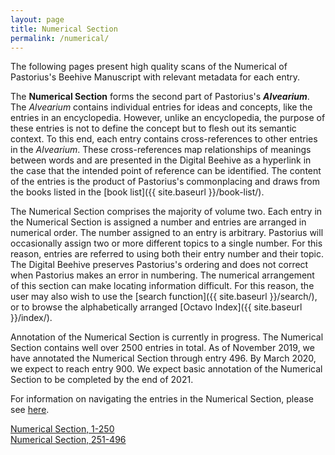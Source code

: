 ```yaml
---
layout: page
title: Numerical Section
permalink: /numerical/
---
```


The following pages present high quality scans of the Numerical of Pastorius's Beehive Manuscript with relevant metadata for each entry.

The **Numerical Section** forms the second part of Pastorius's **_Alvearium_**. The _Alvearium_ contains individual entries for ideas and concepts, like the entries in an encyclopedia. However, unlike an encyclopedia, the purpose of these entries is not to define the concept but to flesh out its semantic context. To this end, each entry contains cross-references to other entries in the _Alvearium_. These cross-references map relationships of meanings between words and are presented in the Digital Beehive as a hyperlink in the case that the intended point of reference can be identified. The content of the entries is the product of Pastorius's commonplacing and draws from the books listed in the [book list]({{ site.baseurl }}/book-list/).

The Numerical Section comprises the majority of volume two. Each entry in the Numerical Section is assigned a number and entries are arranged in numerical order. The number assigned to an entry is arbitrary. Pastorius will occasionally assign two or more different topics to a single number. For this reason, entries are referred to using both their entry number and their topic. The Digital Beehive preserves Pastorius's ordering and does not correct when Pastorius makes an error in numbering. The numerical arrangement of this section can make locating information difficult. For this reason, the user may also wish to use the [search function]({{ site.baseurl }}/search/), or to  browse the alphabetically arranged [Octavo Index]({{ site.baseurl }}/index/).

Annotation of the Numerical Section is currently in progress. The Numerical Section contains well over 2500 entries in total. As of November 2019, we have annotated the Numerical Section through entry 496. By March 2020, we expect to reach entry 900. We expect basic annotation of the Numerical Section to be completed by the end of 2021.

For information on navigating the entries in the Numerical Section, please see [here](numerical-documentation.md).

[Numerical Section, 1-250](num1.md)  
[Numerical Section, 251-496](num2.md)
